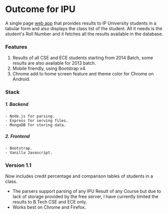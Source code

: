 # Outcome for IPU

A single page [web app](https://outcome-ipu.herokuapp.com) that provides results to IP University students in a tabular form and also displays the class list of the student. All it needs is the student's Roll Number and it fetches all the results available in the database.

### Features
1. Results of all CSE and ECE students starting from 2014 Batch, some results are also available for 2013 batch.
2. Mobile friendly, using Bootstrap v4.
3. Chrome add to home screen feature and theme color for Chrome on Android.

### Stack
##### 1. Backend
	- Node.js for parsing.
	- Express for serving files.
	- MongoDB for storing data. 

##### 2. Frontend
	- Bootstrap.
	- Vanilla Javascript.


### Version 1.1
Now includes credit percentage and comparison tables of students in a class.

* The parsers support parsing of any IPU Result of any Course but due to lack of storage provided by the free server, I have currently limited the results to B.Tech CSE and ECE only.  
* Works best on Chrome and Firefox.  